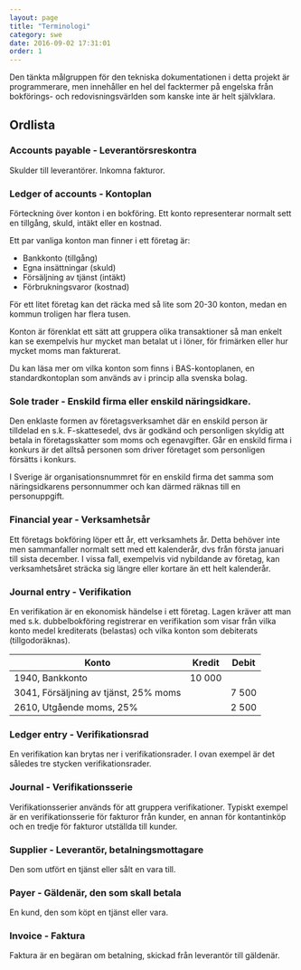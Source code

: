 ```yaml
---
layout: page
title: "Terminologi"
category: swe
date: 2016-09-02 17:31:01
order: 1
---
```

Den tänkta målgruppen för den tekniska dokumentationen i detta projekt är programmerare, men innehåller en hel
del facktermer på engelska från bokförings- och redovisningsvärlden som kanske inte är helt självklara.

## Ordlista

### Accounts payable - Leverantörsreskontra

Skulder till leverantörer. Inkomna fakturor.


### Ledger of accounts - Kontoplan

Förteckning över konton i en bokföring. Ett konto representerar normalt sett en tillgång, skuld, intäkt eller en kostnad.

Ett par vanliga konton man finner i ett företag är:
*   Bankkonto (tillgång)
*   Egna insättningar (skuld)
*   Försäljning av tjänst (intäkt)
*   Förbrukningsvaror (kostnad)

För ett litet företag kan det räcka med så lite som 20-30 konton, medan en kommun troligen har flera tusen.

Konton är förenklat ett sätt att gruppera olika transaktioner så man enkelt kan se exempelvis hur mycket man betalat ut
i löner, för frimärken eller hur mycket moms man fakturerat.

Du kan läsa mer om vilka konton som finns i BAS-kontoplanen, en standardkontoplan som används av i princip alla
svenska bolag.


### Sole trader - Enskild firma eller enskild näringsidkare.

Den enklaste formen av företagsverksamhet där en enskild person är tilldelad en s.k. F-skattesedel, dvs är godkänd
och personligen skyldig att betala in företagsskatter som moms och egenavgifter. Går en enskild firma i konkurs är
det alltså personen som driver företaget som personligen försätts i konkurs.

I Sverige är organisationsnummret för en enskild firma det samma som näringsidkarens personnummer och kan därmed
räknas till en personuppgift.


### Financial year - Verksamhetsår

Ett företags bokföring löper ett år, ett verksamhets år. Detta behöver inte men sammanfaller normalt sett med ett
kalenderår, dvs från första januari till sista december. I vissa fall, exempelvis vid nybildande av företag, kan
verksamhetsåret sträcka sig längre eller kortare än ett helt kalenderår.


### Journal entry - Verifikation

En verifikation är en ekonomisk händelse i ett företag. Lagen kräver att man med s.k. dubbelbokföring registrerar en
verifikation som visar från vilka konto medel krediterats (belastas) och vilka konton som debiterats (tillgodoräknas).


| Konto                                 | Kredit  | Debit  |
|---------------------------------------|---------|--------|
| 1940, Bankkonto                       |  10 000 |        |
| 3041, Försäljning av tjänst, 25% moms |         |  7 500 |
| 2610, Utgående moms, 25%              |         |  2 500 |


### Ledger entry - Verifikationsrad

En verifikation kan brytas ner i verifikationsrader. I ovan exempel är det således tre stycken verifikationsrader.


### Journal - Verifikationsserie

Verifikationsserier används för att gruppera verifikationer. Typiskt exempel är en verifikationsserie för
fakturor från kunder, en annan för kontantinköp och en tredje för fakturor utställda till kunder.


### Supplier - Leverantör, betalningsmottagare

Den som utfört en tjänst eller sålt en vara till.


### Payer - Gäldenär, den som skall betala

En kund, den som köpt en tjänst eller vara.


### Invoice - Faktura

Faktura är en begäran om betalning, skickad från leverantör till gäldenär.


